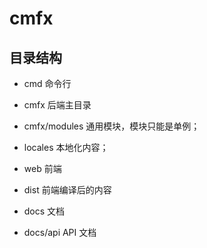 # cmfx

## 目录结构

- cmd 命令行
- cmfx 后端主目录
- cmfx/modules 通用模块，模块只能是单例；
- locales 本地化内容；

- web 前端
- dist 前端编译后的内容

- docs 文档
- docs/api API 文档
